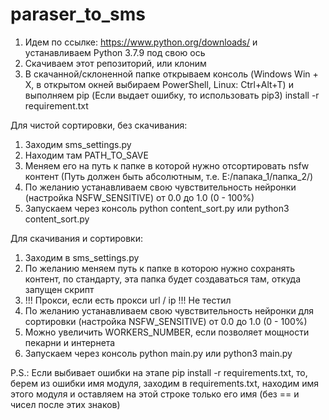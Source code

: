 # paraser_to_sms

1) Идем по ссылке: https://www.python.org/downloads/ и устанавливаем Python 3.7.9 под свою ось
2) Скачиваем этот репозиторий, или клоним
3) В скачанной/склоненной папке открываем консоль (Windows Win + X, в открытом окней выбираем PowerShell, Linux:  Ctrl+Alt+T) и выполняем pip (Если выдает ошибку, то использовать pip3) install -r requirement.txt

Для чистой сортировки, без скачивания:
   1) Заходим sms_settings.py
   2) Находим там PATH_TO_SAVE
   3) Меняем его на путь к папке в которой нужно отсортировать nsfw контент (Путь должен быть абсолютным, т.е. E:/папака_1/папка_2/)
   4) По желанию устанавливаем свою чувствительность нейронки (настройка NSFW_SENSITIVE) от 0.0 до 1.0 (0 - 100%)
   5) Запускаем через консоль python content_sort.py или python3 content_sort.py

Для скачивания и сортировки:
   1) Заходим в sms_settings.py
   2) По желанию меняем путь к папке в которою нужно сохранять контент, по стандарту, эта папка будет создаваться там, откуда запущен скрипт
   3) !!! Прокси, если есть прокси url / ip !!! Не тестил
   4) По желанию устанавливаем свою чувствительность нейронки для сортировки (настройка NSFW_SENSITIVE) от 0.0 до 1.0 (0 - 100%)
   5) Можно увеличить WORKERS_NUMBER, если позволяет мощности пекарни и интернета
   6) Запускаем через консоль python main.py или python3 main.py


P.S.: Если выбивает ошибки на этапе pip install -r requirements.txt, то, берем из ошибки имя модуля, заходим в requirements.txt, находим имя этого модуля и оставляем на этой строке только его имя (без == и чисел после этих знаков)
